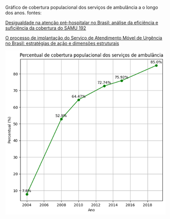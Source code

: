 Gráfico de cobertura populacional dos serviços de ambulância a o longo dos anos.
fontes:

[Desigualdade na atenção pré-hospitalar no Brasil: análise da eficiência e suficiência da cobertura do SAMU 192](https://www.scielosp.org/article/csc/2022.v27n7/2921-2934)

[O processo de implantação do Serviço de Atendimento Móvel de Urgência no Brasil: estratégias de ação e dimensões estruturais](https://www.scielosp.org/article/csp/2017.v33n7/e00043716)

![Gráfico](https://raw.githubusercontent.com/gustavoalmeidam7/cobertura-pop-ambulancia/refs/heads/main/Cobertura%20populacional%20dos%20servi%C3%A7os%20de%20ambul%C3%A2ncia.png)
